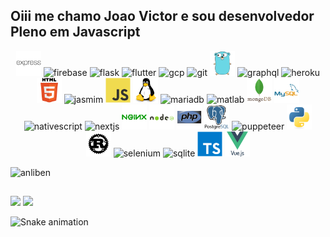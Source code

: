 ## Oiii me chamo Joao Victor e sou desenvolvedor Pleno em Javascript
<div align="center">

<img src="https://raw.githubusercontent.com/devicons/devicon/master/icons/express/express-original-wordmark.svg" alt=" express " width=" 40 " height=" 40 " />
<img src="https://www.vectorlogo.zone/logos/firebase/firebase-icon.svg" alt=" firebase " width=" 40 " height=" 40 " />
 <img src="https://www.vectorlogo.zone/logos/pocoo_flask/pocoo_flask-icon.svg" alt="flask" width="40" height="40" />
 <img src="https://www.vectorlogo.zone/logos/flutterio/flutterio-icon.svg" alt=" flutter " width=" 40 " height=" 40 " /> 
 <img src="https://www.vectorlogo.zone/logos/google_cloud/google_cloud-icon.svg" alt="gcp" width="40" height="40" />
<img src="https://www.vectorlogo.zone/logos/git-scm/git-scm-icon.svg" alt=" git " width=" 40 " height=" 40 " />
 <img src="https://raw.githubusercontent.com/devicons/devicon/master/icons/go/go-original.svg" alt=" go " width=" 40 " height=" 40 " />
<img src="https://www.vectorlogo.zone/logos/graphql/graphql-icon.svg" alt=" graphql " width=" 40 " height=" 40 " />
 <img src="https://www.vectorlogo.zone/logos/heroku/heroku-icon.svg" alt="heroku" width="40" height="40" />
<img src="https://raw.githubusercontent.com/devicons/devicon/master/icons/html5/html5-original-wordmark.svg" alt=" html5 " width=" 40 " height=" 40 " />
<img src="https://www.vectorlogo.zone/logos/jasmine/jasmine-icon.svg" alt=" jasmim " largura=" 40 " altura="40" />
<img src="https://raw.githubusercontent.com/devicons/devicon/master/icons/javascript/javascript-original.svg" alt=" javascript " width=" 40 " height=" 40 " />
 <img src="https://raw.githubusercontent.com/devicons/devicon/master/icons/linux/linux-original.svg" alt=" linux " width=" 40 " height="40" /> 
<img src="https://www.vectorlogo.zone/logos/mariadb/mariadb-icon.svg" alt=" mariadb " width=" 40 " height=" 40 " /> 
<img src="https://upload.wikimedia.org/wikipedia/commons/2/21/Matlab_Logo.png" alt="matlab" width="40" height="40"/> 
<img src="https://raw.githubusercontent.com/devicons/devicon/master/icons/mongodb/mongodb-original-wordmark.svg" alt="mongodb" width="40" height="40" /> 
<img src="https://raw.githubusercontent.com/devicons/devicon/master/icons/mysql/mysql-original-wordmark.svg" alt=" mysql " width=" 40 " height=" 40 " />
<img src="https://raw.githubusercontent.com/detain/svg-logos/780f25886640cef088af994181646db2f6b1a3f8/svg/nativescript.svg" alt="nativescript " width=" 40 " height=" 40 " /> 
<img src="https://cdn.worldvectorlogo.com/logos/nextjs-3.svg" alt=" nextjs " width=" 40 " height=" 40 " />

 <img src="https://raw.githubusercontent.com/devicons/devicon/master/icons/nginx/nginx-original.svg" alt=" nginx " width=" 40 " height=" 40 " />
<img src="https://raw.githubusercontent.com/devicons/devicon/master/icons/nodejs/nodejs-original-wordmark.svg" alt=" nodejs " width=" 40 " height=" 40 " /> 
<img src="https://raw.githubusercontent.com/devicons/devicon/master/icons/php/php-original.svg" alt=" php " width="40" height="40" />
 <img src="https://raw.githubusercontent.com/devicons/devicon/master/icons/postgresql/postgresql-original-wordmark.svg" alt=" postgresql " width=" 40 " height=" 40 " /> 

   <img src="https://www.vectorlogo.zone/logos/pptrdev/pptrdev-official.svg" alt=" puppeteer " largura=" 40 " height=" 40 " /> 
<img src="https://raw.githubusercontent.com/devicons/devicon/master/icons/python/python-original.svg" alt=" python " width=" 40 " height=" 40 " />
<img src="https://raw.githubusercontent.com/devicons/devicon/master/icons/rust/rust-plain.svg" alt="rust" width="40" height="40" />
 <img src="https://raw.githubusercontent.com/detain/svg-logos/780f25886640cef088af994181646db2f6b1a3f8/svg/selenium-logo.svg" alt=" selenium " width=" 40 " height=" 40 " /> 

<img src="https://www.vectorlogo.zone/logos/sqlite/sqlite-icon.svg" alt="sqlite" width="40" height="40" />
<img src="https://raw.githubusercontent.com/devicons/devicon/master/icons/typescript/typescript-original.svg" alt="typescript" width="40" height="40" />
<img src="https://raw.githubusercontent.com/devicons/devicon/master/icons/vuejs/vuejs-original-wordmark.svg" alt=" vuejs " width=" 40 " height=" 40 " /> 
<p align = "left"> <img src="https://komarev.com/ghpvc/?username=anliben&label=Profile%20views&color=0e75b6&style=flat" alt =" anliben "/> </p>
</div>
  
  ##
 
<div> 

  <a href = "mailto:anliben.yayoi@gmail.com"><img src="https://img.shields.io/badge/-Gmail-%23333?style=for-the-badge&logo=gmail&logoColor=white" target="_blank"></a>
  <a href="https://www.linkedin.com/in/joão-victor-2a9723219/" target="_blank"><img src="https://img.shields.io/badge/-LinkedIn-%230077B5?style=for-the-badge&logo=linkedin&logoColor=white" target="_blank"></a> 
 
  ![Snake animation](https://github.com/anliben/anliben/blob/output/github-contribution-grid-snake.svg)
 
</div>
